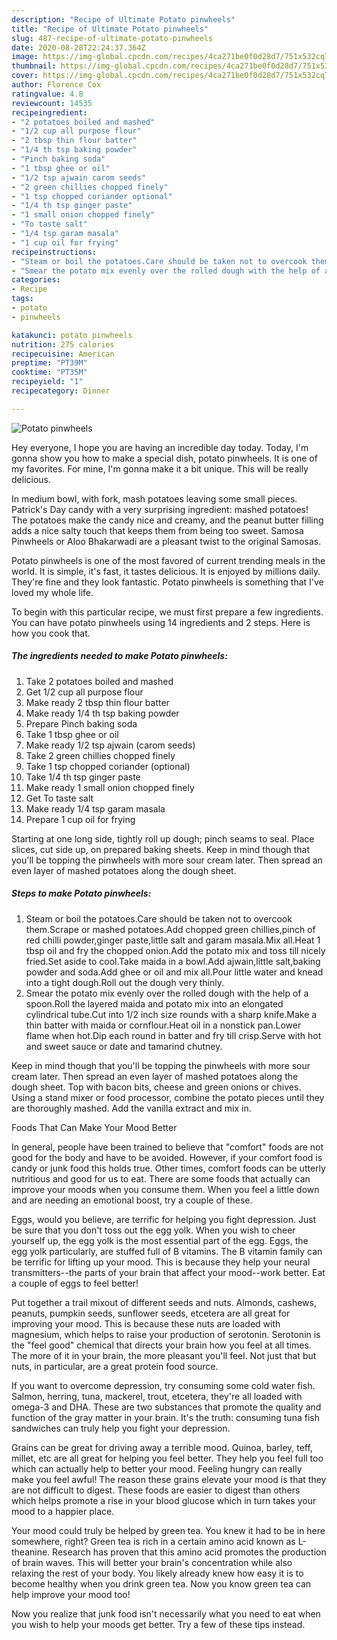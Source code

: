 ```yaml
---
description: "Recipe of Ultimate Potato pinwheels"
title: "Recipe of Ultimate Potato pinwheels"
slug: 487-recipe-of-ultimate-potato-pinwheels
date: 2020-08-28T22:24:37.364Z
image: https://img-global.cpcdn.com/recipes/4ca271be0f0d28d7/751x532cq70/potato-pinwheels-recipe-main-photo.jpg
thumbnail: https://img-global.cpcdn.com/recipes/4ca271be0f0d28d7/751x532cq70/potato-pinwheels-recipe-main-photo.jpg
cover: https://img-global.cpcdn.com/recipes/4ca271be0f0d28d7/751x532cq70/potato-pinwheels-recipe-main-photo.jpg
author: Florence Cox
ratingvalue: 4.8
reviewcount: 14535
recipeingredient:
- "2 potatoes boiled and mashed"
- "1/2 cup all purpose flour"
- "2 tbsp thin flour batter"
- "1/4 th tsp baking powder"
- "Pinch baking soda"
- "1 tbsp ghee or oil"
- "1/2 tsp ajwain carom seeds"
- "2 green chillies chopped finely"
- "1 tsp chopped coriander optional"
- "1/4 th tsp ginger paste"
- "1 small onion chopped finely"
- "To taste salt"
- "1/4 tsp garam masala"
- "1 cup oil for frying"
recipeinstructions:
- "Steam or boil the potatoes.Care should be taken not to overcook them.Scrape or mashed potatoes.Add chopped green chillies,pinch of red chilli powder,ginger paste,little salt and garam masala.Mix all.Heat 1 tbsp oil and fry the chopped onion.Add the potato mix and toss till nicely fried.Set aside to cool.Take maida in a bowl.Add ajwain,little salt,baking powder and soda.Add ghee or oil and mix all.Pour little water and knead into a tight dough.Roll out the dough very thinly."
- "Smear the potato mix evenly over the rolled dough with the help of a spoon.Roll the layered maida and potato mix into an elongated cylindrical tube.Cut into 1/2 inch size rounds with a sharp knife.Make a thin batter with maida or cornflour.Heat oil in a nonstick pan.Lower flame when hot.Dip each round in batter and fry till crisp.Serve with hot and sweet sauce or date and tamarind chutney."
categories:
- Recipe
tags:
- potato
- pinwheels

katakunci: potato pinwheels 
nutrition: 275 calories
recipecuisine: American
preptime: "PT39M"
cooktime: "PT35M"
recipeyield: "1"
recipecategory: Dinner

---
```



![Potato pinwheels](https://img-global.cpcdn.com/recipes/4ca271be0f0d28d7/751x532cq70/potato-pinwheels-recipe-main-photo.jpg)

Hey everyone, I hope you are having an incredible day today. Today, I'm gonna show you how to make a special dish, potato pinwheels. It is one of my favorites. For mine, I'm gonna make it a bit unique. This will be really delicious.

In medium bowl, with fork, mash potatoes leaving some small pieces. Patrick&#39;s Day candy with a very surprising ingredient: mashed potatoes! The potatoes make the candy nice and creamy, and the peanut butter filling adds a nice salty touch that keeps them from being too sweet. Samosa Pinwheels or Aloo Bhakarwadi are a pleasant twist to the original Samosas.

Potato pinwheels is one of the most favored of current trending meals in the world. It is simple, it's fast, it tastes delicious. It is enjoyed by millions daily. They're fine and they look fantastic. Potato pinwheels is something that I've loved my whole life.


To begin with this particular recipe, we must first prepare a few ingredients. You can have potato pinwheels using 14 ingredients and 2 steps. Here is how you cook that.

<!--inarticleads1-->

##### The ingredients needed to make Potato pinwheels:

1. Take 2 potatoes boiled and mashed
1. Get 1/2 cup all purpose flour
1. Make ready 2 tbsp thin flour batter
1. Make ready 1/4 th tsp baking powder
1. Prepare Pinch baking soda
1. Take 1 tbsp ghee or oil
1. Make ready 1/2 tsp ajwain (carom seeds)
1. Take 2 green chillies chopped finely
1. Take 1 tsp chopped coriander (optional)
1. Take 1/4 th tsp ginger paste
1. Make ready 1 small onion chopped finely
1. Get To taste salt
1. Make ready 1/4 tsp garam masala
1. Prepare 1 cup oil for frying


Starting at one long side, tightly roll up dough; pinch seams to seal. Place slices, cut side up, on prepared baking sheets. Keep in mind though that you&#39;ll be topping the pinwheels with more sour cream later. Then spread an even layer of mashed potatoes along the dough sheet. 

<!--inarticleads2-->

##### Steps to make Potato pinwheels:

1. Steam or boil the potatoes.Care should be taken not to overcook them.Scrape or mashed potatoes.Add chopped green chillies,pinch of red chilli powder,ginger paste,little salt and garam masala.Mix all.Heat 1 tbsp oil and fry the chopped onion.Add the potato mix and toss till nicely fried.Set aside to cool.Take maida in a bowl.Add ajwain,little salt,baking powder and soda.Add ghee or oil and mix all.Pour little water and knead into a tight dough.Roll out the dough very thinly.
1. Smear the potato mix evenly over the rolled dough with the help of a spoon.Roll the layered maida and potato mix into an elongated cylindrical tube.Cut into 1/2 inch size rounds with a sharp knife.Make a thin batter with maida or cornflour.Heat oil in a nonstick pan.Lower flame when hot.Dip each round in batter and fry till crisp.Serve with hot and sweet sauce or date and tamarind chutney.


Keep in mind though that you&#39;ll be topping the pinwheels with more sour cream later. Then spread an even layer of mashed potatoes along the dough sheet. Top with bacon bits, cheese and green onions or chives. Using a stand mixer or food processor, combine the potato pieces until they are thoroughly mashed. Add the vanilla extract and mix in. 

Foods That Can Make Your Mood Better


In general, people have been trained to believe that "comfort" foods are not good for the body and have to be avoided. However, if your comfort food is candy or junk food this holds true. Other times, comfort foods can be utterly nutritious and good for us to eat. There are some foods that actually can improve your moods when you consume them. When you feel a little down and are needing an emotional boost, try a couple of these.

Eggs, would you believe, are terrific for helping you fight depression. Just be sure that you don't toss out the egg yolk. When you wish to cheer yourself up, the egg yolk is the most essential part of the egg. Eggs, the egg yolk particularly, are stuffed full of B vitamins. The B vitamin family can be terrific for lifting up your mood. This is because they help your neural transmitters--the parts of your brain that affect your mood--work better. Eat a couple of eggs to feel better!

Put together a trail mixout of different seeds and nuts. Almonds, cashews, peanuts, pumpkin seeds, sunflower seeds, etcetera are all great for improving your mood. This is because these nuts are loaded with magnesium, which helps to raise your production of serotonin. Serotonin is the "feel good" chemical that directs your brain how you feel at all times. The more of it in your brain, the more pleasant you'll feel. Not just that but nuts, in particular, are a great protein food source.

If you want to overcome depression, try consuming some cold water fish. Salmon, herring, tuna, mackerel, trout, etcetera, they're all loaded with omega-3 and DHA. These are two substances that promote the quality and function of the gray matter in your brain. It's the truth: consuming tuna fish sandwiches can truly help you fight your depression. 

Grains can be great for driving away a terrible mood. Quinoa, barley, teff, millet, etc are all great for helping you feel better. They help you feel full too which can actually help to better your mood. Feeling hungry can really make you feel awful! The reason these grains elevate your mood is that they are not difficult to digest. These foods are easier to digest than others which helps promote a rise in your blood glucose which in turn takes your mood to a happier place.

Your mood could truly be helped by green tea. You knew it had to be in here somewhere, right? Green tea is rich in a certain amino acid known as L-theanine. Research has proven that this amino acid promotes the production of brain waves. This will better your brain's concentration while also relaxing the rest of your body. You likely already knew how easy it is to become healthy when you drink green tea. Now you know green tea can help improve your mood too!

Now you realize that junk food isn't necessarily what you need to eat when you wish to help your moods get better. Try  a few  of  these  tips  instead.

